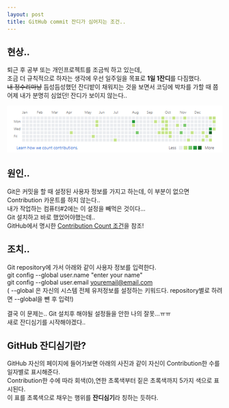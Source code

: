 ```yaml
---
layout: post
title: GitHub commit 잔디가 심어지는 조건..
---
```

  
    
    
  
  
 ## 현상..  
 퇴근 후 공부 또는 개인프로젝트를 조금씩 하고 있는데,  
 조금 더 규칙적으로 하자는 생각에 우선 일주일을 목표로 **1일 1잔디**를 다짐했다.  
 ~~내 정수리마냥~~ 듬성듬성했던 잔디밭이 채워지는 것을 보면서 코딩에 박차를 가할 때 쯤  
 어제 내가 분명히 심었던! 잔디가 보이지 않는다..  
   
 ![count of my contributions](https://github.com/JWHAPO/jwhapo.github.io/blob/master/images/the_condition_of_GitHub_commit_count/jandi.png?raw=true)
     
 ## 원인..  
 Git은 커밋을 할 때 설정된 사용자 정보를 가지고 하는데, 이 부분이 없으면 Contribution 카운트를 하지 않는다..  
 내가 작업하는 컴퓨터#2에는 이 설정을 빼먹은 것이다...  
 Git 설치하고 바로 했었어야했는데..  
 GitHub에서 명시한 [Contribution Count 조건](https:help.github.com/articles/why-are-my-contributions-not-showing-up-on-my-profile/)을 참조!  
  

  

 ## 조치..  
 Git repository에 가서 아래와 같이 사용자 정보를 입력한다.  
 git config &#45;&#45;global user.name "enter your name"  
 git config &#45;&#45;global user.email youremail@email.com  
 &#40; &#45;&#45;global 은 자신의 시스템 전체 유저정보를 설정하는 키워드다. repository별로 하려면 &#45;&#45;global을 뺀 후 입력!&#41;  
   
 결국 이 문제는.. Git 설치후 해야될 설정들을 안한 나의 잘못...ㅠㅠ  
 새로 잔디심기를 시작해야겠다..  

 ## GitHub 잔디심기란?  
 GitHub 자신의 페이지에 들어가보면 아래의 사진과 같이 자신이 Contribution한 수를 일자별로 표시해준다.  
 Contribution한 수에 따라 회색(0),연한 초록색부터 짙은 초록색까지 5가지 색으로 표시된다.  
 이 표를 초록색으로 채우는 행위를 **잔디심기**라 칭하는 듯하다.   
   
 
  
